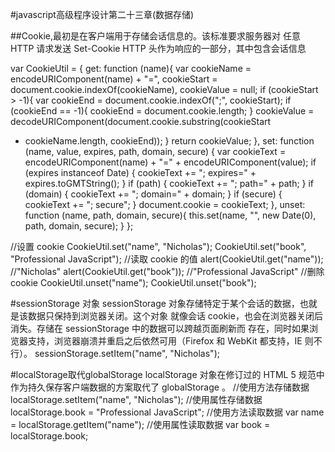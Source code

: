 #javascript高级程序设计第二十三章(数据存储)


##Cookie,最初是在客户端用于存储会话信息的。该标准要求服务器对
任意 HTTP 请求发送 Set-Cookie HTTP 头作为响应的一部分，其中包含会话信息

var CookieUtil = {
get: function (name){
var cookieName = encodeURIComponent(name) + "=",
cookieStart = document.cookie.indexOf(cookieName),
cookieValue = null;
if (cookieStart > -1){
var cookieEnd = document.cookie.indexOf(";", cookieStart);
if (cookieEnd == -1){
cookieEnd = document.cookie.length;
}
cookieValue = decodeURIComponent(document.cookie.substring(cookieStart
+ cookieName.length, cookieEnd));
}
return cookieValue;
},
set: function (name, value, expires, path, domain, secure) {
var cookieText = encodeURIComponent(name) + "=" +
encodeURIComponent(value);
if (expires instanceof Date) {
cookieText += "; expires=" + expires.toGMTString();
}
if (path) {
cookieText += "; path=" + path;
}
if (domain) {
cookieText += "; domain=" + domain;
}
if (secure) {
cookieText += "; secure";
}
document.cookie = cookieText;
},
unset: function (name, path, domain, secure){
this.set(name, "", new Date(0), path, domain, secure);
}
};

//设置 cookie
CookieUtil.set("name", "Nicholas");
CookieUtil.set("book", "Professional JavaScript");
//读取 cookie 的值
alert(CookieUtil.get("name")); //"Nicholas"
alert(CookieUtil.get("book")); //"Professional JavaScript"
//删除 cookie
CookieUtil.unset("name");
CookieUtil.unset("book");



#sessionStorage 对象
sessionStorage 对象存储特定于某个会话的数据，也就是该数据只保持到浏览器关闭。这个对象
就像会话 cookie，也会在浏览器关闭后消失。存储在 sessionStorage 中的数据可以跨越页面刷新而
存在，同时如果浏览器支持，浏览器崩溃并重启之后依然可用（Firefox 和 WebKit 都支持，IE 则不行）。
sessionStorage.setItem("name", "Nicholas");


#localStorage取代globalStorage
localStorage 对象在修订过的 HTML 5 规范中作为持久保存客户端数据的方案取代了
globalStorage 。
//使用方法存储数据
localStorage.setItem("name", "Nicholas");
//使用属性存储数据
localStorage.book = "Professional JavaScript";
//使用方法读取数据
var name = localStorage.getItem("name");
//使用属性读取数据
var book = localStorage.book;










